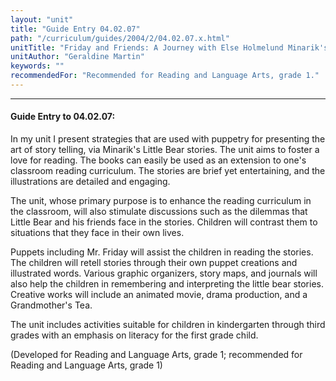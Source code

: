 ```yaml
---
layout: "unit"
title: "Guide Entry 04.02.07"
path: "/curriculum/guides/2004/2/04.02.07.x.html"
unitTitle: "Friday and Friends: A Journey with Else Holmelund Minarik's Little Bear Stories for the Young Child"
unitAuthor: "Geraldine Martin"
keywords: ""
recommendedFor: "Recommended for Reading and Language Arts, grade 1."
---
```

<body>
<hr/>
<h4>
Guide Entry to 04.02.07:
</h4>
<p>
In my unit I present strategies that are used with puppetry for presenting the art of story telling, via Minarik's Little Bear stories. The unit aims to foster a love for reading. The books can easily be used as an extension to one's classroom reading curriculum. The stories are brief yet entertaining, and the illustrations are detailed and engaging.
</p>
<p>
The unit, whose primary purpose is to enhance the reading curriculum in the classroom, will also stimulate discussions such as the dilemmas that Little Bear and his friends face in the stories. Children will contrast them to situations that they face in their own lives.
</p>
<p>
Puppets including Mr. Friday will assist the children in reading the stories. The children will retell stories through their own puppet creations and illustrated words. Various graphic organizers, story maps, and journals will also help the children in remembering and interpreting the little bear stories. Creative works will include an animated movie, drama production, and a Grandmother's Tea.
</p>
<p>
The unit includes activities suitable for children in kindergarten through third grades with an emphasis on literacy for the first grade child.
</p>
<p>
(Developed for Reading and Language Arts, grade 1; recommended for Reading and Language Arts, grade 1)
</p>
</body>
